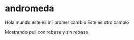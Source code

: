 # andromeda
Hola mundo este es mi promer cambio
Este es otro cambio

Mostrando pull con rebase y sin rebase
